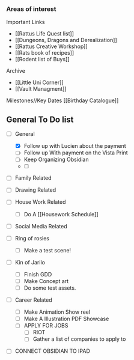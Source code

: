 ### Areas of interest
Important Links
- [[Rattus Life Quest list]]
- [[Dungeons, Dragons and Derealization]]
- [[Rattus Creative Workshop]]
- [[Rats book of recipes]]
- [[Rodent list of Buys]]

Archive
- [[Little Uni Corner]]
- [[Vault Managment]]


Milestones//Key Dates
[[Birthday Catalogue]]

## General To Do list


- [ ] General
	- [x] Follow up with Lucien about the payment
	- [ ] Follow up With payment on the Vista Print
	- [ ] Keep Organizing Obsidian
	- [ ] 
- [ ] Family Related
- [ ] Drawing Related
- [ ] House Work Related
	- [ ] Do A [[Housework Schedule]]
- [ ] Social Media Related
- [ ] Ring of rosies
	- [ ] Make a test scene!
- [ ] Kin of Jarilo
	- [ ] Finish GDD
	- [ ] Make Concept art
	- [ ] Do some test assets.
- [ ] Career Related
	- [ ] Make Animation Show reel
	- [ ] Make A Illustration PDF Showcase
	- [ ] APPLY FOR JOBS
		- [ ] RIOT
		- [ ] Gather a list of companies to apply to
- [ ] CONNECT OBSIDIAN TO IPAD



